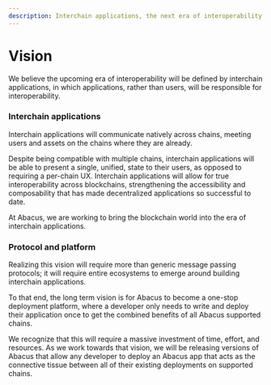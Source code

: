 ```yaml
---
description: Interchain applications, the next era of interoperability
---
```


# Vision

We believe the upcoming era of interoperability will be defined by interchain applications, in which applications, rather than users, will be responsible for interoperability.

### Interchain applications

Interchain applications will communicate natively across chains, meeting users and assets on the chains where they are already.

Despite being compatible with multiple chains, interchain applications will be able to present a single, unified, state to their users, as opposed to requiring a per-chain UX. Interchain applications will allow for true interoperability across blockchains, strengthening the accessibility and composability that has made decentralized applications so successful to date.

At Abacus, we are working to bring the blockchain world into the era of interchain applications.

### Protocol and platform

Realizing this vision will require more than generic message passing protocols; it will require entire ecosystems to emerge around building interchain applications.

To that end, the long term vision is for Abacus to become a one-stop deployment platform, where a developer only needs to write and deploy their application once to get the combined benefits of all Abacus supported chains.

We recognize that this will require a massive investment of time, effort, and resources. As we work towards that vision, we will be releasing versions of Abacus that allow any developer to deploy an Abacus app that acts as the connective tissue between all of their existing deployments on supported chains.
